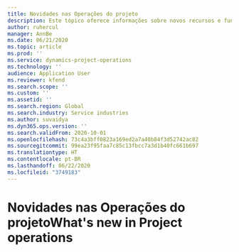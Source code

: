 ```yaml
---
title: Novidades nas Operações do projeto
description: Este tópico oferece informações sobre novos recursos e funcionalidade nas Operações do projeto do Microsoft Dynamics 365.
author: ruhercul
manager: AnnBe
ms.date: 06/21/2020
ms.topic: article
ms.prod: ''
ms.service: dynamics-project-operations
ms.technology: ''
audience: Application User
ms.reviewer: kfend
ms.search.scope: ''
ms.custom: ''
ms.assetid: ''
ms.search.region: Global
ms.search.industry: Service industries
ms.author: suvaidya
ms.dyn365.ops.version: ''
ms.search.validFrom: 2020-10-01
ms.openlocfilehash: 73c4a3bff0823a169ed2a7a40b84f3d52742ac82
ms.sourcegitcommit: 99ea23f95faa7c85c13fbcc7a3d1b40fc661b697
ms.translationtype: HT
ms.contentlocale: pt-BR
ms.lasthandoff: 06/22/2020
ms.locfileid: "3749183"
---
```

# <a name="whats-new-in-project-operations"></a><span data-ttu-id="17b06-103">Novidades nas Operações do projeto</span><span class="sxs-lookup"><span data-stu-id="17b06-103">What's new in Project operations</span></span>

